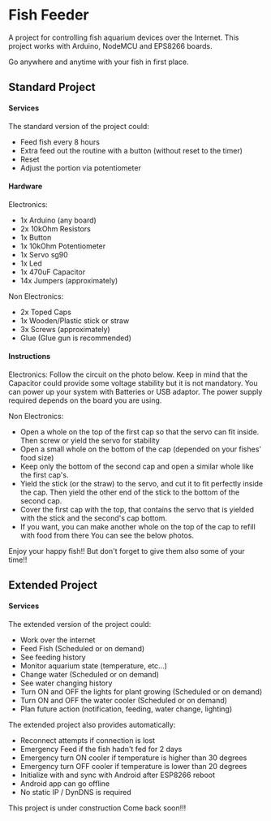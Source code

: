 
# Fish Feeder

A project for controlling fish aquarium devices over the Internet.
This project works with Arduino, NodeMCU and EPS8266 boards.

Go anywhere and anytime with your fish in first place.

## Standard Project

#### Services

The standard version of the project could:
- Feed fish every 8 hours
- Extra feed out the routine with a button (without reset to the timer)
- Reset
- Adjust the portion via potentiometer
 
#### Hardware

Electronics:
- 1x Arduino (any board)
- 2x 10kOhm Resistors
- 1x Button
- 1x 10kOhm Potentiometer
- 1x Servo sg90
- 1x Led
- 1x 470uF Capacitor
- 14x Jumpers (approximately) 

Non Electronics:
- 2x Toped Caps
- 1x Wooden/Plastic stick or straw
- 3x Screws (approximately)
- Glue (Glue gun is recommended)

#### Instructions
Electronics:
Follow the circuit on the photo below. Keep in mind that the Capacitor could provide some voltage stability but it is not mandatory. You can power up your system with Batteries or USB adaptor. The power supply required depends on the board you are using. 

 Non Electronics:
- Open a whole on the top of the first cap so that the servo can fit inside. Then screw or yield the servo for stability
- Open a small whole on the bottom of the cap (depended on your fishes' food size) 
- Keep only the bottom of the second cap and open a similar whole like the first cap's.
- Yield the stick (or the straw) to the servo, and cut it to fit perfectly inside the cap. Then yield the other end of the stick to the bottom of the second cap.
- Cover the first cap with the top, that contains the servo that is yielded with the stick and the second's cap bottom.
- If you want, you can make another whole on the top of the cap to refill with food from there 
You can see the below photos. 


Enjoy your happy fish!! But don't forget to give them also some of your time!!

## Extended Project

#### Services

The extended version of the project could:
- Work over the internet
- Feed Fish (Scheduled or on demand)
- See feeding history
- Monitor aquarium state (temperature, etc...)
- Change water (Scheduled or on demand)
- See water changing history
- Turn ON and OFF the lights for plant growing (Scheduled or on demand)
- Turn ON and OFF the water cooler (Scheduled or on demand)
- Plan future action (notification, feeding, water change, lighting)

The extended project also provides automatically:
- Reconnect attempts if connection is lost
- Emergency Feed if the fish hadn't fed for 2 days
- Emergency turn ON cooler if temperature is higher than 30 degrees
- Emergency turn OFF cooler if temperature is lower than 20 degrees
- Initialize with and sync with Android after ESP8266 reboot
- Android app can go offline
- No static IP / DynDNS is required

This project is under construction
Come back soon!!!